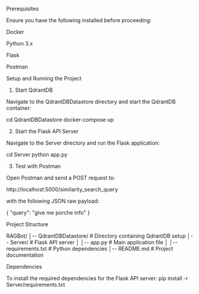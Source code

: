 Prerequisites

Ensure you have the following installed before proceeding:

Docker

Python 3.x

Flask

Postman

Setup and Running the Project

1. Start QdrantDB

Navigate to the QdrantDBDatastore directory and start the QdrantDB container:

cd QdrantDBDatastore
docker-compose up

2. Start the Flask API Server

Navigate to the Server directory and run the Flask application:

cd Server
python app.py

3. Test with Postman

Open Postman and send a POST request to:

http://localhost:5000/similarity_search_query

with the following JSON raw payload:

{
  "query": "give me porche info"
}

Project Structure

RAGBot/
│-- QdrantDBDatastore/     # Directory containing QdrantDB setup
│-- Server/                # Flask API server
│   │-- app.py             # Main application file
│   │-- requirements.txt   # Python dependencies
│-- README.md              # Project documentation

Dependencies

To install the required dependencies for the Flask API server:
pip install -r Server/requirements.txt

